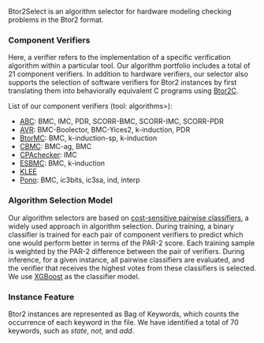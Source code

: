 Btor2Select is an algorithm selector for hardware modeling checking problems in the Btor2 format.

### Component Verifiers
Here, a verifier refers to the implementation of a specific verification algorithm within a particular tool. Our algorithm portfolio includes a total of 21 component verifiers. In addition to hardware verifiers, our selector also supports the selection of software verifiers for Btor2 instances by first translating them into behaviorally equivalent C programs using [Btor2C](https://gitlab.com/sosy-lab/software/btor2c).

List of our component verifiers (tool: algorithms>):

* [ABC](https://github.com/berkeley-abc/abc): BMC, IMC, PDR, SCORR-BMC, SCORR-IMC, SCORR-PDR
* [AVR](https://github.com/aman-goel/avr): BMC-Boolector, BMC-Yices2, k-induction, PDR
* [BtorMC](https://boolector.github.io/): BMC, k-induction-sp, k-induction
* [CBMC](https://www.cprover.org/cbmc/): BMC-ag, BMC
* [CPAchecker](https://cpachecker.sosy-lab.org/): IMC
* [ESBMC](https://github.com/esbmc/esbmc): BMC, k-induction
* [KLEE](https://klee-se.org/)
* [Pono](https://github.com/stanford-centaur/pono): BMC, ic3bits, ic3sa, ind, interp

### Algorithm Selection Model
Our algorithm selectors are based on [cost-sensitive pairwise classifiers](http://www.cs.ubc.ca/labs/beta/Projects/SATzilla/SATzilla2012final.pdf), a widely used approach in algorithm selection. During training, a binary classifier is trained for each pair of component verifiers to predict which one would perform better in terms of the PAR-2 score. Each training sample is weighted by the PAR-2 difference between the pair of verifiers. During inference, for a given instance, all pairwise classifiers are evaluated, and the verifier that receives the highest votes from these classifiers is selected. We use [XGBoost](https://xgboost.readthedocs.io/en/stable/) as the classifier model. 

### Instance Feature
Btor2 instances are represented as Bag of Keywords, which counts the occurrence of each keyword in the file. We have identified a total of 70 keywords, such as *state*,  *not*, and *add*.